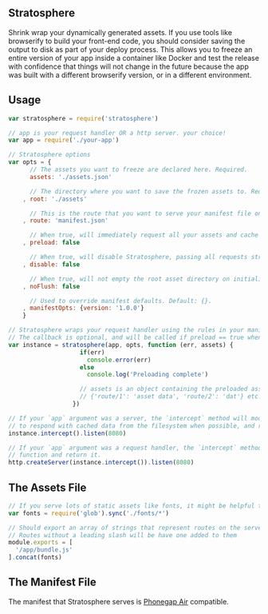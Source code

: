 Stratosphere
------------

Shrink wrap your dynamically generated assets. If you use tools like browserify to build your front-end code, you should consider saving the output to disk as part of your deploy process. This allows you to freeze an entire version of your app inside a container like Docker and test the release with confidence that things will not change in the future because the app was built with a different browserify version, or in a different environment.

## Usage

```js
var stratosphere = require('stratosphere')

// app is your request handler OR a http server. your choice!
var app = require('./your-app')

// Stratosphere options
var opts = {
      // The assets you want to freeze are declared here. Required.
      assets: './assets.json'

      // The directory where you want to save the frozen assets to. Required.
    , root: './assets'

      // This is the route that you want to serve your manifest file on. Optional.
    , route: 'manifest.json'

      // When true, will immediately request all your assets and cache them. Default: false.
    , preload: false

      // When true, will disable Stratosphere, passing all requests straight to the app. Default: false.
    , disable: false

      // When true, will not empty the root asset directory on initialization. Default: false.
    , noFlush: false

      // Used to override manifest defaults. Default: {}.
    , manifestOpts: {version: '1.0.0'}
    }

// Stratosphere wraps your request handler using the rules in your manifest
// The callback is optional, and will be called if preload == true when preloading is complete
var instance = stratosphere(app, opts, function (err, assets) {
                    if(err)
                      console.error(err)
                    else
                      console.log('Preloading complete')

                    // assets is an object containing the preloaded assets
                    // {'route/1': 'asset data', 'route/2': 'dat'} etc...
                  })

// If your `app` argument was a server, the `intercept` method will modify its `request` listeners
// to respond with cached data from the filesystem when possible, and return the same server
instance.intercept().listen(8080)

// If your `app` argument was a request handler, the `intercept` method will create a new handler
// function and return it.
http.createServer(instance.intercept()).listen(8080)
```

## The Assets File

```js
// If you serve lots of static assets like fonts, it might be helpful to glob for them
var fonts = require('glob').sync('./fonts/*')

// Should export an array of strings that represent routes on the server
// Routes without a leading slash will be have one added to them
module.exports = [
  '/app/bundle.js'
].concat(fonts)
```

## The Manifest File

The manifest that Stratosphere serves is [Phonegap Air](https://github.com/ben-ng/phonegap-air#the-app-manifest) compatible.
